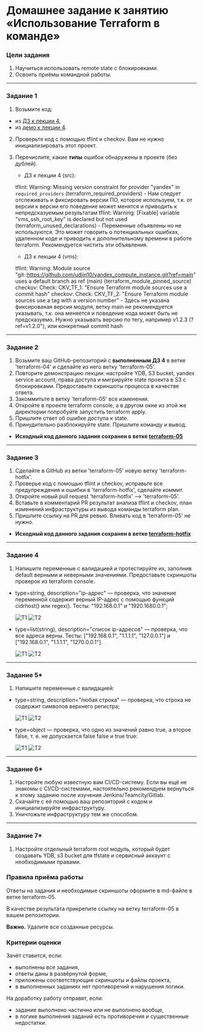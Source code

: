 # Домашнее задание к занятию «Использование Terraform в команде»

### Цели задания

1. Научиться использовать remote state с блокировками.
2. Освоить приёмы командной работы.

------

### Задание 1

1. Возьмите код:
- из [ДЗ к лекции 4](https://github.com/netology-code/ter-homeworks/tree/main/04/src),
- из [демо к лекции 4](https://github.com/netology-code/ter-homeworks/tree/main/04/demonstration1).
2. Проверьте код с помощью tflint и checkov. Вам не нужно инициализировать этот проект.
3. Перечислите, какие **типы** ошибок обнаружены в проекте (без дублей).

    - ДЗ к лекции 4 (src):

    tflint: Warning: Missing version constraint for provider "yandex" in `required_providers` (terraform_required_providers)
        - Нам следует отслеживать и фиксировать версии ПО, которое используем, т.к. от версии к версии его поведение может менятся и приводить к непредсказуемым результатам 
    tflint: Warning: [Fixable] variable "vms_ssh_root_key" is declared but not used (terraform_unused_declarations)
        - Переменные объявлены но не используются. Это может говорить о потенциальных ошибках, удаленном коде и приводить к дополнительному времени в работе terraform. Рекомендуется чистить эти объявления.

    - ДЗ к лекции 4 (vms):

    tflint: Warning: Module source "git::https://github.com/udjin10/yandex_compute_instance.git?ref=main" uses a default branch as ref (main) (terraform_module_pinned_source)
    checkov: Check: CKV_TF_1: "Ensure Terraform module sources use a commit hash"
    checkov: Check: CKV_TF_2: "Ensure Terraform module sources use a tag with a version number"
        - Здесь не указана фиксированая версия модуля, ветку main не рекомендуется указывать, т.к. она меняется и поведение кода может быть не предсказуемо. Нужно указывать версию по тегу, например v1.2.3 (?ref=v1.2.0"), или конкретный commit hash
    
------
### Задание 2

1. Возьмите ваш GitHub-репозиторий с **выполненным ДЗ 4** в ветке 'terraform-04' и сделайте из него ветку 'terraform-05'.
2. Повторите демонстрацию лекции: настройте YDB, S3 bucket, yandex service account, права доступа и мигрируйте state проекта в S3 с блокировками. Предоставьте скриншоты процесса в качестве ответа.
3. Закоммитьте в ветку 'terraform-05' все изменения.
4. Откройте в проекте terraform console, а в другом окне из этой же директории попробуйте запустить terraform apply.
5. Пришлите ответ об ошибке доступа к state.
6. Принудительно разблокируйте state. Пришлите команду и вывод.

- **Исходный код данного задания сохранен в ветке [terraform-05](https://github.com/DimOsSpb/Netology-DevOps/tree/terraform-05/ter-homeworks/05#%D0%B7%D0%B0%D0%B4%D0%B0%D0%BD%D0%B8%D0%B5-2)**

------
### Задание 3  

1. Сделайте в GitHub из ветки 'terraform-05' новую ветку 'terraform-hotfix'.
2. Проверье код с помощью tflint и checkov, исправьте все предупреждения и ошибки в 'terraform-hotfix', сделайте коммит.
3. Откройте новый pull request 'terraform-hotfix' --> 'terraform-05'. 
4. Вставьте в комментарий PR результат анализа tflint и checkov, план изменений инфраструктуры из вывода команды terraform plan.
5. Пришлите ссылку на PR для ревью. Вливать код в 'terraform-05' не нужно.

- **Исходный код данного задания сохранен в ветке [terraform-hotfix](https://github.com/DimOsSpb/Netology-DevOps/tree/terraform-hotfix/ter-homeworks/05#%D0%B7%D0%B0%D0%B4%D0%B0%D0%BD%D0%B8%D0%B5-3)**

------
### Задание 4

1. Напишите переменные с валидацией и протестируйте их, заполнив default верными и неверными значениями. Предоставьте скриншоты проверок из terraform console. 

- type=string, description="ip-адрес" — проверка, что значение переменной содержит верный IP-адрес с помощью функций cidrhost() или regex(). Тесты:  "192.168.0.1" и "1920.1680.0.1";

    ![T1](img/t5-1.png)
    ![T2](img/t5-2.png)

- type=list(string), description="список ip-адресов" — проверка, что все адреса верны. Тесты:  ["192.168.0.1", "1.1.1.1", "127.0.0.1"] и ["192.168.0.1", "1.1.1.1", "1270.0.0.1"].

    ![T1](img/t5-3.png)
    ![T2](img/t5-4.png)


------
### Задание 5*
1. Напишите переменные с валидацией:
- type=string, description="любая строка" — проверка, что строка не содержит символов верхнего регистра;

    ![T1](img/t5-5.png)
    ![T2](img/t5-6.png)

- type=object — проверка, что одно из значений равно true, а второе false, т. е. не допускается false false и true true:

    ![T1](img/t5-7.png)
    ![T2](img/t5-8.png)

------
### Задание 6*

1. Настройте любую известную вам CI/CD-систему. Если вы ещё не знакомы с CI/CD-системами, настоятельно рекомендуем вернуться к этому заданию после изучения Jenkins/Teamcity/Gitlab.
2. Скачайте с её помощью ваш репозиторий с кодом и инициализируйте инфраструктуру.
3. Уничтожьте инфраструктуру тем же способом.


------
### Задание 7*
1. Настройте отдельный terraform root модуль, который будет создавать YDB, s3 bucket для tfstate и сервисный аккаунт с необходимыми правами. 

### Правила приёма работы

Ответы на задания и необходимые скриншоты оформите в md-файле в ветке terraform-05.

В качестве результата прикрепите ссылку на ветку terraform-05 в вашем репозитории.

**Важно.** Удалите все созданные ресурсы.

### Критерии оценки

Зачёт ставится, если:

* выполнены все задания,
* ответы даны в развёрнутой форме,
* приложены соответствующие скриншоты и файлы проекта,
* в выполненных заданиях нет противоречий и нарушения логики.

На доработку работу отправят, если:

* задание выполнено частично или не выполнено вообще,
* в логике выполнения заданий есть противоречия и существенные недостатки. 




